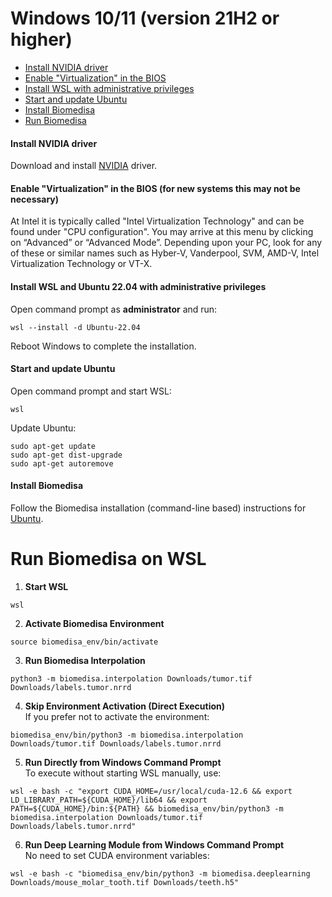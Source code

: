 # Windows 10/11 (version 21H2 or higher)

- [Install NVIDIA driver](#install-nvidia-driver)
- [Enable "Virtualization" in the BIOS](#enable-virtualization-in-the-bios)
- [Install WSL with administrative privileges](#install-wsl-2-with-administrative-privileges)
- [Start and update Ubuntu](#dstart-and-update-ubuntu)
- [Install Biomedisa](#install-biomedisa)
- [Run Biomedisa](#run-biomedisa)

#### Install NVIDIA driver
Download and install [NVIDIA](https://www.nvidia.com/Download/Find.aspx?lang=en-us) driver.

#### Enable "Virtualization" in the BIOS (for new systems this may not be necessary)
At Intel it is typically called "Intel Virtualization Technology" and can be found under "CPU configuration". You may arrive at this menu by clicking on “Advanced” or “Advanced Mode”. Depending upon your PC, look for any of these or similar names such as Hyber-V, Vanderpool, SVM, AMD-V, Intel Virtualization Technology or VT-X.

#### Install WSL and Ubuntu 22.04 with administrative privileges
Open command prompt as **administrator** and run:
```
wsl --install -d Ubuntu-22.04
```
Reboot Windows to complete the installation.

#### Start and update Ubuntu
Open command prompt and start WSL:
```
wsl
```
Update Ubuntu:
```
sudo apt-get update
sudo apt-get dist-upgrade
sudo apt-get autoremove
```

#### Install Biomedisa
Follow the Biomedisa installation (command-line based) instructions for [Ubuntu](https://github.com/biomedisa/biomedisa/#installation-command-line-based).

# Run Biomedisa on WSL
1. **Start WSL**
```
wsl
```
2. **Activate Biomedisa Environment**
```
source biomedisa_env/bin/activate
```
3. **Run Biomedisa Interpolation**  
```
python3 -m biomedisa.interpolation Downloads/tumor.tif Downloads/labels.tumor.nrrd
```
4. **Skip Environment Activation (Direct Execution)**  
If you prefer not to activate the environment:
```
biomedisa_env/bin/python3 -m biomedisa.interpolation Downloads/tumor.tif Downloads/labels.tumor.nrrd
```
5. **Run Directly from Windows Command Prompt**  
To execute without starting WSL manually, use:
```
wsl -e bash -c "export CUDA_HOME=/usr/local/cuda-12.6 && export LD_LIBRARY_PATH=${CUDA_HOME}/lib64 && export PATH=${CUDA_HOME}/bin:${PATH} && biomedisa_env/bin/python3 -m biomedisa.interpolation Downloads/tumor.tif Downloads/labels.tumor.nrrd"
```
6. **Run Deep Learning Module from Windows Command Prompt**  
No need to set CUDA environment variables:
```
wsl -e bash -c "biomedisa_env/bin/python3 -m biomedisa.deeplearning Downloads/mouse_molar_tooth.tif Downloads/teeth.h5"
```


